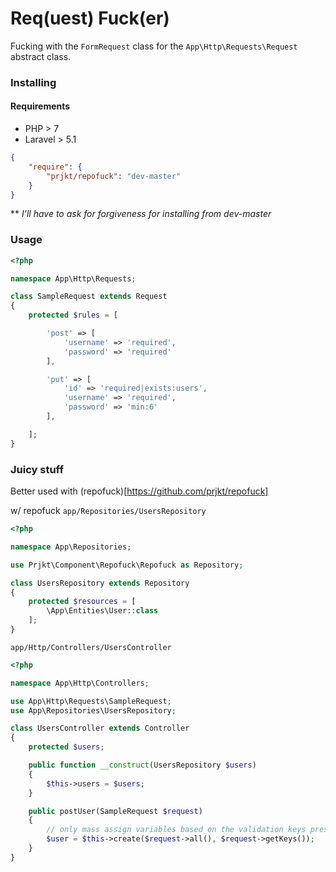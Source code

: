 # Req(uest) Fuck(er)

Fucking with the `FormRequest` class for the `App\Http\Requests\Request` abstract class.

### Installing

#### Requirements
* PHP > 7
* Laravel > 5.1


```json
{
	"require": {
		"prjkt/repofuck": "dev-master"
	}
}
```
\*\* *I'll have to ask for forgiveness for installing from dev-master*


### Usage

```php
<?php

namespace App\Http\Requests;

class SampleRequest extends Request
{
	protected $rules = [

		'post' => [
			'username' => 'required',
			'password' => 'required'
		],

		'put' => [
			'id' => 'required|exists:users',
			'username' => 'required',
			'password' => 'min:6'
		],

	];
}
```

### Juicy stuff

Better used with (repofuck)[https://github.com/prjkt/repofuck]


w/ repofuck
`app/Repositories/UsersRepository`

```php
<?php

namespace App\Repositories;

use Prjkt\Component\Repofuck\Repofuck as Repository;

class UsersRepository extends Repository
{
	protected $resources = [
		\App\Entities\User::class
	];
}
```

`app/Http/Controllers/UsersController`

```php
<?php

namespace App\Http\Controllers;

use App\Http\Requests\SampleRequest;
use App\Repositories\UsersRepository;

class UsersController extends Controller
{
	protected $users;

	public function __construct(UsersRepository $users)
	{
		$this->users = $users;
	}

	public postUser(SampleRequest $request)
	{
		// only mass assign variables based on the validation keys present
		$user = $this->create($request->all(), $request->getKeys());
	}
}
```